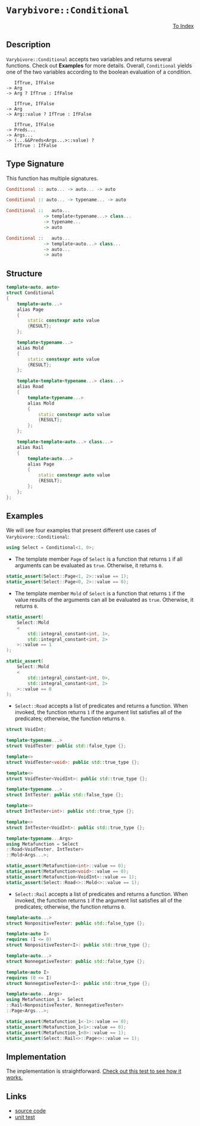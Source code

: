 <!-- Copyright 2024 Feng Mofan
SPDX-License-Identifier: Apache-2.0 -->

# `Varybivore::Conditional`

<p style='text-align: right;'><a href="../../../facilities/metafunctions.md#varybivore-conditional">To Index</a></p>

## Description

`Varybivore::Conditional` accepts two variables and returns several functions.
Check out **Examples** for more details.
Overall, `Conditional` yields one of the two variables according to the boolean evaluation of a condition.

<pre><code>   IfTrue, IfFalse
-> Arg
-> Arg ? IfTrue : IfFalse</code></pre>

<pre><code>   IfTrue, IfFalse
-> Arg
-> Arg::value ? IfTrue : IfFalse</code></pre>

<pre><code>   IfTrue, IfFalse
-> Preds...
-> Args...
-> (...&&Preds&lt;Args...&gt;::value) ?
   IfTrue : IfFalse</code></pre>

## Type Signature

This function has multiple signatures.

```Haskell
Conditional :: auto... -> auto... -> auto
```

```Haskell
Conditional :: auto... -> typename... -> auto
```

```Haskell
Conditional ::   auto... 
              -> template<typename...> class...
              -> typename...
              -> auto
```

```Haskell
Conditional ::   auto... 
              -> template<auto...> class...
              -> auto...
              -> auto
```

## Structure

```C++
template<auto, auto>
struct Conditional
{
    template<auto...>
    alias Page
    {
        static constexpr auto value
        {RESULT};
    };

    template<typename...>
    alias Mold
    {
        static constexpr auto value
        {RESULT};
    };

    template<template<typename...> class...>
    alias Road
    {
        template<typename...>
        alias Mold
        {
            static constexpr auto value
            {RESULT};
        };
    };

    template<template<auto...> class...>
    alias Rail
    {
        template<auto...>
        alias Page
        {
            static constexpr auto value
            {RESULT};
        };
    };
};
```

## Examples

We will see four examples that present different use cases of `Varybivore::Conditional`:

```C++
using Select = Conditional<1, 0>;
```

- The template member `Page` of `Select` is a function that returns `1` if all arguments can be evaluated as `true`.
Otherwise, it returns `0`.

```C++
static_assert(Select::Page<1, 2>::value == 1);
static_assert(Select::Page<0, 2>::value == 0);
```

- The template member `Mold` of `Select` is a function that returns `1` if the value results of the arguments can all be evaluated as `true`.
Otherwise, it returns `0`.

```C++
static_assert(
    Select::Mold
    <
        std::integral_constant<int, 1>, 
        std::integral_constant<int, 2>
    >::value == 1
);

static_assert(
    Select::Mold
    <
        std::integral_constant<int, 0>, 
        std::integral_constant<int, 2>
    >::value == 0
);
```

- `Select::Road` accepts a list of predicates and returns a function.
When invoked, the function returns `1` if the argument list satisfies all of the predicates;
otherwise, the function returns `0`.

```C++
struct VoidInt;

template<typename...>
struct VoidTester: public std::false_type {};

template<>
struct VoidTester<void>: public std::true_type {};

template<>
struct VoidTester<VoidInt>: public std::true_type {};

template<typename...>
struct IntTester: public std::false_type {};

template<>
struct IntTester<int>: public std::true_type {};

template<>
struct IntTester<VoidInt>: public std::true_type {};

template<typename...Args>
using Metafunction = Select
::Road<VoidTester, IntTester>
::Mold<Args...>;

static_assert(Metafunction<int>::value == 0);
static_assert(Metafunction<void>::value == 0);
static_assert(Metafunction<VoidInt>::value == 1);
static_assert(Select::Road<>::Mold<>::value == 1);
```

- `Select::Rail` accepts a list of predicates and returns a function.
When invoked, the function returns `1` if the argument list satisfies all of the predicates;
otherwise, the function returns `0`.

```C++
template<auto...>
struct NonpositiveTester: public std::false_type {};

template<auto I>
requires (I <= 0)
struct NonpositiveTester<I>: public std::true_type {};

template<auto...>
struct NonnegativeTester: public std::false_type {};

template<auto I>
requires (0 <= I)
struct NonnegativeTester<I>: public std::true_type {};

template<auto...Args>
using Metafunction_1 = Select
::Rail<NonpositiveTester, NonnegativeTester>
::Page<Args...>;

static_assert(Metafunction_1<-1>::value == 0);
static_assert(Metafunction_1<1>::value == 0);
static_assert(Metafunction_1<0>::value == 1);
static_assert(Select::Rail<>::Page<>::value == 1);
```

## Implementation

The implementation is straightforward. [Check out this test to see how it works.](https://godbolt.org/#z:OYLghAFBqd5QCxAYwPYBMCmBRdBLAF1QCcAaPECAMzwBtMA7AQwFtMQByARg9KtQYEAysib0QXACx8BBAKoBnTAAUAHpwAMvAFYTStJg1DIApACYAQuYukl9ZATwDKjdAGFUtAK4sGISdKuADJ4DJgAcj4ARpjEEgCsABykAA6oCoRODB7evv7SaRmOAiFhkSwxcVxJtpj2xQxCBEzEBDk%2BfgG19VlNLQSlEdGxCckKza3teV3j/YPllaMAlLaoXsTI7BwEmCwpBjsmAMxuTF5EANQAklQAKsRemKQXZ5c3AGJiSsfYJhoAguMHg4Lh4GPgGmI/v8TAB2KwAi5Ii47PYHTDHU7nVA/aHIi5ArwggAimGadAucKssOJxwRMMRyNR%2ByYhxOr1Q11xjKRxEwAEcvHg%2BQouTyCQRgQQLqTybRKScrtz/viqRLWXhkBc0AxxphVCliC9sRcAG5iR6U%2BE3e6POG0o4WK0O%2Bl4pm7FlsrFvZX4vmC4WYUUQMBgK5LN1IwkkslMCmYpVHX7itWzRxanV6g1Gjlmi2YK0WD5fDE0unOunQqsA6sq91o1kY9nYgB0bf%2BwD5u0YBAUvuRXgyRguyiYwALx2JMtjdExEDbLfMADZl2nNQB9UTjTFRVCeH4QDtdtiCBRLCNJys18XM9GYjkL/7EYB9y/itcZgRZw3Gy6j8frqahaynGtBzguy6rs06abkw24nLu%2B5Joez5nhe2AgCA5reKWLq1vhN4eneJwEAAnikjCsJgC7YPQJ69v2SKDqEwAXAAsp46AKlOIGzic85tpBZhLh%2BsHwW4iFgchtHdqemHYY8564o6tb4rejaYmRFHMGwNF0T2r7JnWUbQZq2pfjs2a/pyHG0OggGFtOcrgYJwlQRqyBiQQO57lJ2AQDJ9EKPJ%2BZKUmIU4RWKnXgysWRiiREaSRiVelplG6YJSbagYCgKAuyh8vgog7IZ8XRtKBWoEQABKqBMOg8VUvFqrimpKVNm4aU6dRbaBQZjH4hczHDrZXGTk5oEuYubnCaJW7eQhvkHgVmBFY2r5uH1p4QeFWGhehV6xYN9aeh1XVUXpskMW%2BxmDR%2B5m6pZP65qNDnNciaq8VJbgCdNK6zaZnnzT5SH%2BSta0lZiW29jtGF7ThYVwwpE5ltFt32od8Xqal7WaeR6U9YuWXIDleVtuDmrrQNw2sbV9XcSOxBVagdMNScFPFUGsOHS1cUxW1DY44LHUPpl2DZXBZMthzVM3fi5WM8z1WTSm8LvUi2Mi62bYAGotHgTBRPQpWtQOQ6sf%2BE5HDxM7fb9QkiYDXkg35EAy5DJx68QBtG1zYsRYpB1o8dx3qwlwv3trLZez7xsDfLgMPd%2BOYmpbb2m0in221NDtzXBC0SUtyHu0GmIx4bxuwwHmCI9XUX0qqqMNx9hER8lbfeqgsMS7l%2BWFZTHtGfiNMXMr8bW4rNWTez/ec1Lymuk3tYAPQAFTrxvm/L9Ca/r7c2BCLcG/bwCu%2Bb1v%2BFmEcoQk14WAKm4OqbCk11GdCI9CHUmAguNYIQlkUIThcGeBoBeK9l4XFuEGaUoCYqiUlrEAgEBP71EwpbTEwCLhmB%2BHXSc40uAXnpPA3KiDkFfwcGgscHUNDPGwbtZG3FxoaEIeAyB0CLhcFrMQpQrQIDxRQd/AgmFRqNROGHcY6BMKhB2J2MQm4LKGALtI54nCkzPHEQQSRIBpGYFkbQeRj1FGYmUVggaOD4aWjwRPThAIWFwKdgg3h/DyFCJACIlMYiM4Si0TovRBjZiCGMYIEBPx1FeIkVIwQujiByMzM0QJJwTF0KHh9eh%2BZGET1gf8OxsVl4QKgeMUx9ipQXB1qgPA6ArgJNdACTWeNtIXTFtCBWZSKkFJ2HEC4KQvBGzMhEkAVASzrjSoWDGaNoR1LETdFp5T0DtNiJiU0sycFdJ6bQPpmjMKSkeMM/Goyl4xUmW4ZUMy2nQIWZ7WZVSFoYVWb0rU/TtmYF2RRfZeFDm4xIvjbq3MAQK2ufMzp3T7neMwoM2gSgXko2pO82KRyTnbJBAC85xAgk3JAHc9ZDzNkgCeVCt5mNamfOOdMxF0pkV6lRZcip1yVnAqxaC3FDxnkjKagcuFxLzoZRbE%2BF8yoR5sVjFQLwDAHBZAZgIhw0JMKszLrMwFzwKUdOVMIzimJeXz0vOMv5DiSG8MFc0YVoqGhovMQwqxU5mGHW4aQg1TAjVioEIs5ZaTIoWouFatGNr9VCpFY6hgcqaUJKRuk91BDrW6p4UgyVrjZVTLhiI%2BNuDrb4JyTvfJ7Cji1iOaLImRkFbhAEIUTIppMCAoxfSjZWjwWQtZWrdlEziW5kTEZf0QoRQXAgFcB%2BTCIw6pKYWhgxbHClsBQmOlayq1bOZfitlsLG0d1zQigdAgwjAA1KOlFFbJ3YurUMutMLCX/BzSaFt0I22BmDBoHtE9wzNLJRcQda6N1lpReO8KmKp1Mp2QesZNTj1Nqjhq/l5t2K%2BuNVkdcXAJUuOlSAMe31B3DrwJuylzwn26JfWOm6lDxzqtQtzbVgJI22vA/6qDmIAC0qiQ1upTZknJ3qkF2odQ0CjQCzWhvo5axjJGfWGr9Wx1RbhQGussdxjhvGPLrkcdGlxMrp4krhugpNFirYOinOGx0HAVi0E4PEXgfgOBaFIKgTgxzLDWAJGsDYE4r48FIEI4zOmVgAGsQDxEkC2DQkguCwiOBoeIGhhJLjMIkZIemOCSF4CwCQGgaFGZM2ZjgvBgo0Kc1oFYcBYAwEQCANYBBukEHIJQNAew6CxHCFRTgqhEhLko0uSQFxgDIC1FIFsZheCrUICQCpeh%2BCCBEGIdgUgZCCEUCodQznSC6GAQAdxiSkTgPBdP6cM5oXgyWADy5wisXFQFQC4tX6uNea61jhXmzCdo8OV%2BgRpzBHAIbwDLOnSAQCQGVlIFWyAUAgJ977IBgBSDMHwOgHTgoQCiBt0gURQgtFIst3gsPmDEFIltqI2hBGI9IGV%2BiW2GC0AR9NrAUQvDAFOLQCF2OsAsEMMAcQxPAxitLcFab%2Bpv7nC2A5nRkWTPrKiDE1HHgsDQ8lHgWL3BeCluILuJQpJadGHWUYDbKwqAGBfDrPAmA5tbe0tjgbwhRDiFGwbibahoezf0HTlA1hrD6DwFEYKkAVioBflkVnlGJGTlMJZywZgkvS%2B9lgJ3EAVh2EEVkFw4Iph%2BGAcEUIQwKgjGAchgQMe9Cp4YPMYYVRugR4EH0SYngOh6HD/6wvAwE8LGT7YCYbRi95GAbMVo2ek9VDDzZzYEhVscAM6QRLm3OBHbqw1prLW2uXc7bgHr937NLGeyrlYCBMD1RGKH0g7nJBHBbAATiOLCSQPmzCSCXPF%2BIS4d/6E4NF0gsXHstiXFwJciQd%2BJCf556oe%2Blz9%2Bh8l1LIB0sVc3tct3t8tdtzgSs/tUBbtKtqsOAWgWBTRYRKMmAJZhwuAd8WwuBvMusIRetJFgEDchtjdpBTclBzdptdAQcFsmAltJce8%2B8B9TNOAdtCtzh9tDsECkCUC0DWIMCsDvNrtoCvs7tKQr4zB59HMgDQD/s7tIDZCRguDkCSY6cMCuAaEaBaBwdKAodptkd4dsd9DUd0dMcKFJccdoC8cCcicTMScycKcqdzCac6cGdbCmcR0gxod2dkBOdscedod%2BdBdSJhctgTMxcJcHNpdZdMB5cXCWIgC1cxwFBNdtdddGB9dZBiCRtSDZAzcpsTMqCrdlcfcrBLB7dHd4AXc3cvxOBPdNFvdbc/cA9Ygg9PDnc89/Uo93AG9Y9SB48ygc8M90hMg08eihiigshW9Fgm8XFeg6908ZiegC868pia9m969chej1jVj29Vh1gu8CEr9e91tptksXhiBEDkDUCVD0DMDsDr0Ao8DZ9HtJCXtzxSBl9V84h19Isb879MCfNYR4gd9YR/NJBj9GtgEmC/9bAACpDnMssQCkACsit5DhDvsqs2BOAEDTsWAFBTQtRTR%2BD0RxhcCZ8%2BtCDMijdsixt5ByD8idAQAjhSAaC6CVsjjGDf8WDwDpQDtziWBcT8TCTiT1ppQIAbsRDYgxCjgjhXjpCPt0S5DfsFC4gCSUgUhAIMD1wSSCAZMLjGtQctDYgIddCTMjCicHNzSTCsdzDccex8dCdoc7DycxBHCHNnDFdQjeB8A%2BRmdPC2dVAOcdg/ColedeBAj4cQjRdvYIipdYhojYjFd4iES%2BB1dkitcdc9dzCiDqSJAcjxt6SLcmSijjBGibB%2BcQ8qiGhWdl4IkSjrB/dNtA8Kk2j18y8GguiFi%2BjwQdjxiRjsgxiU9hiGhezFj89Gh5jByOiGgK9Rza9%2Bguztiq9BjDiFBO8RsGCTiksh8cSms8SCSzQRSSoxTp8iBnint4TMsl8V8sBvie8/iQAzBMCZT4ggtfN4sZTYRn8f9TjOB/9ACES3N/B4hd8khhId9JAQTPyuBmTIsjgtzB8UtLyXMjjOsfztykK3iVhpcMhnBJAgA)

## Links

- [source code](../../../../conceptrodon/varybivore/conditional.hpp)
- [unit test](../../../../tests/unit/metafunctions/varybivore/conditional.test.hpp)
